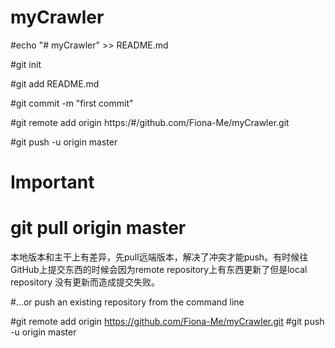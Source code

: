# myCrawler

#echo "# myCrawler" >> README.md

#git init

#git add README.md

#git commit -m "first commit"

#git remote add origin https:/#/github.com/Fiona-Me/myCrawler.git

#git push -u origin master


# Important

# git pull origin master
本地版本和主干上有差异，先pull远端版本，解决了冲突才能push。有时候往GitHub上提交东西的时候会因为remote repository上有东西更新了但是local repository 没有更新而造成提交失败。

#…or push an existing repository from the command line

#git remote add origin https://github.com/Fiona-Me/myCrawler.git
#git push -u origin master
